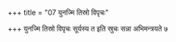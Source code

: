 +++
title = "07 युनज्मि तिस्रो विपृचः"

+++
युनज्मि तिस्रो विपृचः सूर्यस्य त इति स्रुचः सन्ना अभिमन्त्रयते ७